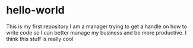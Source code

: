 # hello-world
This is my first repository
I am a manager trying to get a handle on how to write code so I can better manage my business and be more productive.
I think this stuff is really cool
